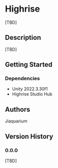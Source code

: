 # Highrise
[TBD]

## Description
[TBD]

## Getting Started

### Dependencies
* Unity 2022.3.30f1
* Highrise Studio Hub

## Authors
Jiaquarium

## Version History

### 0.0.0
[TBD]